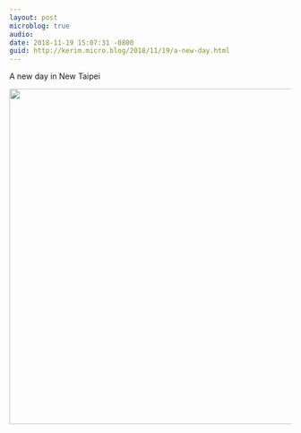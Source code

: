 ```yaml
---
layout: post
microblog: true
audio: 
date: 2018-11-19 15:07:31 -0800
guid: http://kerim.micro.blog/2018/11/19/a-new-day.html
---
```

A new day in New Taipei

<img src="https://micro.oxus.net/uploads/2018/a86a059267.jpg" width="600" height="600" />
